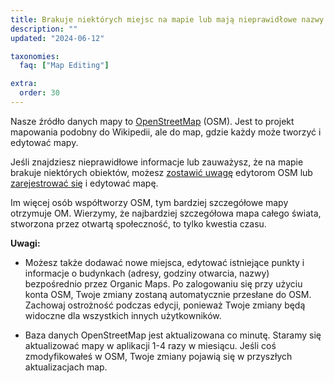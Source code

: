 ```yaml
---
title: Brakuje niektórych miejsc na mapie lub mają nieprawidłowe nazwy
description: ""
updated: "2024-06-12"

taxonomies:
  faq: ["Map Editing"]

extra:
  order: 30
---
```


Nasze źródło danych mapy to [OpenStreetMap](https://welcome.openstreetmap.org/) (OSM). Jest to projekt mapowania podobny do Wikipedii, ale do map, gdzie każdy może tworzyć i edytować mapy.

Jeśli znajdziesz nieprawidłowe informacje lub zauważysz, że na mapie brakuje niektórych obiektów, możesz [zostawić uwagę](https://www.openstreetmap.org/note/new) edytorom OSM lub [zarejestrować się](https://www.openstreetmap.org/user/new) i edytować mapę.

Im więcej osób współtworzy OSM, tym bardziej szczegółowe mapy otrzymuje OM. Wierzymy, że najbardziej szczegółowa mapa całego świata, stworzona przez otwartą społeczność, to tylko kwestia czasu.

**Uwagi:**

* Możesz także dodawać nowe miejsca, edytować istniejące punkty i informacje o budynkach (adresy, godziny otwarcia, nazwy) bezpośrednio przez Organic Maps. Po zalogowaniu się przy użyciu konta OSM, Twoje zmiany zostaną automatycznie przesłane do OSM. Zachowaj ostrożność podczas edycji, ponieważ Twoje zmiany będą widoczne dla wszystkich innych użytkowników.

* Baza danych OpenStreetMap jest aktualizowana co minutę. Staramy się aktualizować mapy w aplikacji 1-4 razy w miesiącu. Jeśli coś zmodyfikowałeś w OSM, Twoje zmiany pojawią się w przyszłych aktualizacjach map.
